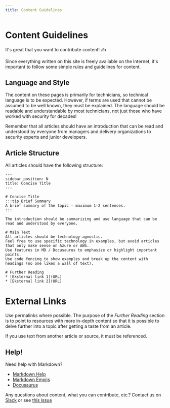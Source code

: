 ```yaml
---
title: Content Guidelines
---
```


# Content Guidelines

It's great that you want to contribute content! :writing_hand:

Since everything written on this site is freely available on the Internet, it's important to follow some simple rules and guidelines for content.

## Language and Style

The content on these pages is primarily for technicians, so technical language is to be expected. However, if terms are used that cannot be assumed to be well known, they must be explained. The language should be readable and understandable by most technicians, not just those who have worked with security for decades!

Remember that all articles should have an introduction that can be read and understood by everyone from managers and delivery organizations to security experts and junior developers.

## Article Structure

All articles should have the following structure:
```
--- 
sidebar_position: N
title: Concise Title
---

# Concise Title
:::tip Brief Summary
A brief summary of the topic - maximum 1-2 sentences.
:::

The introduction should be summarizing and use language that can be read and understood by everyone.

# Main Text
All articles should be technology-agnostic.
Feel free to use specific technology in examples, but avoid articles that only make sense on Azure or AWS.
Use features in MD / Docusaurus to emphasize or highlight important points.
Use code fencing to show examples and break up the content with headings (no one likes a wall of text).

# Further Reading
* [Eksternal link 1](URL)
* [Eksternal link 2](URL)
```

# External Links
Use permalinks where possible. The purpose of the _Further Reading_ section is to point to resources with more in-depth content so that it is possible to delve further into a topic after getting a taste from an article.

If you use text from another article or source, it must be referenced.

## Help!

Need help with Markdown?
- [Markdown Help](https://github.github.com/gfm/)
- [Markdown Emojis](https://gist.github.com/rxaviers/7360908)
- [Docusaurus](https://docusaurus.io/docs/markdown-features)

Any questions about content, what you can contribute, etc.? Contact us on [Slack](https://bouvet.slack.com/archives/C0447R83U6M) or see [this issue](https://github.com/bouvet/sikkerhet.bouvet.no/issues/22)
